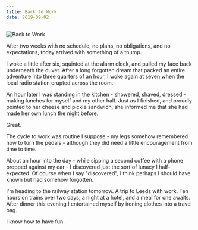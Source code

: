 ```yaml
---
title: Back to Work
date: 2019-09-02
---
```


![Back to Work](https://source.unsplash.com/ZYYS1kapOm8/1600x900)

After two weeks with no schedule, no plans, no obligations, and no expectations, today arrived with something of a thump.

I woke a little after six, squinted at the alarm clock, and pulled my face back underneath the duvet. After a long forgotten dream that packed an entire adventure into three quarters of an hour, I woke again at seven when the local radio station erupted across the room.

An hour later I was standing in the kitchen - showered, shaved, dressed - making lunches for myself and my other half. Just as I finished, and proudly pointed to her cheese and pickle sandwich, she informed me that she had made her own lunch the night before.

Great.

The cycle to work was routine I suppose - my legs somehow remembered how to turn the pedals - although they did need a little encouragement from time to time.

About an hour into the day - while sipping a second coffee with a phone propped against my ear - I discovered just the sort of lunacy I half-expected. Of course when I say "discovered", I think perhaps I should have known but had somehow forgotten.

I'm heading to the railway station tomorrow. A trip to Leeds with work. Ten hours on trains over two days, a night at a hotel, and a meal for one awaits. After dinner this evening I entertained myself by ironing clothes into a travel bag.

I know how to have fun.